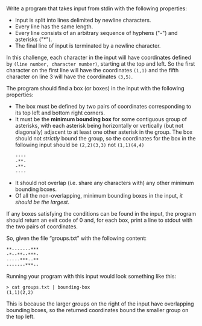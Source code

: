 #
Write a program that takes input from stdin with the following properties:
- Input is split into lines delimited by newline characters.
- Every line has the same length.
- Every line consists of an arbitrary sequence of hyphens ("-") and asterisks ("\*").
- The final line of input is terminated by a newline character.

In this challenge, each character in the input will have coordinates defined by `(line number, character number)`, starting at the top and left. So the first character on the first line will have the coordinates `(1,1)` and the fifth character on line 3 will have the coordinates `(3,5)`.

The program should find a box (or boxes) in the input with the following properties:
- The box must be defined by two pairs of coordinates corresponding to its top left and bottom right corners.
- It must be the **minimum bounding box** for some contiguous group of asterisks, with each asterisk being horizontally or vertically (but not diagonally) adjacent to at least one other asterisk in the group. The box should not _strictly_ bound the group, so the coordinates for the box in the following input should be `(2,2)(3,3)` not `(1,1)(4,4)`
    ```
    ----
    -**-
    -**-
    ----
    ```
- It should not overlap (i.e. share any characters with) any other minimum bounding boxes.
- Of all the non-overlapping, minimum bounding boxes in the input, _it should be the largest_.

If any boxes satisfying the conditions can be found in the input, the program should return an exit code of 0 and, for each box, print a line to stdout with the two pairs of coordinates.

So, given the file “groups.txt” with the following content:
```
**-------***
-*--**--***-
-----***--**
-------***--
```

Running your program with this input would look something like this:
```
> cat groups.txt | bounding-box
(1,1)(2,2)
```

This is because the larger groups on the right of the input have overlapping bounding boxes, so the returned coordinates bound the smaller group on the top left.
